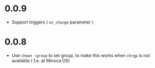 # 0.0.9

* Support triggers ( `on_change` parameter  )

# 0.0.8

* Use `chown :group` to set group, to make this works when `chrgp` is not available ( f.e. at Minoca OS)
